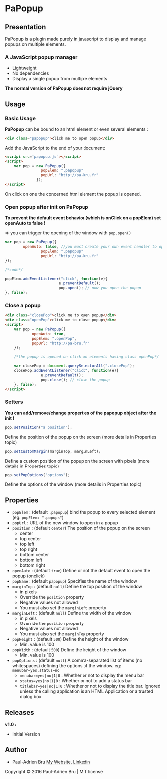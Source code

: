 # PaPopup

## Presentation

PaPopup is a plugin made purely in javascript to display and manage popups on multiple elements.

### A JavaScript popup manager

* Lightweight
* No dependencies
* Display a single popup from multiple elements

**The normal version of PaPopup does not require jQuery**

## Usage

### Basic Usage

**PaPopup** can be bound to an html element or even several elements :

```html
<div class="papopup">click me to open popup</div>
```

Add the JavaScript to the end of your document:

```html
<script src="papopup.js"></script>
<script>
    var pop = new PaPopup({
                popElem: ".papopup",
                popUrl: "http://pa-bru.fr"
              });
</script>
```

On click on one the concerned html element the popup is opened.

### Open popup after init on PaPopup

**To prevent the default event behavior (which is onClick on a popElem) set openAuto to false !**

=> you can trigger the opening of the window with `pop.open()`

```javascript
var pop = new PaPopup({
		openAuto: false, //you must create your own event handler to open the popup 
                popElem: ".papopup",
                popUrl: "http://pa-bru.fr"
});

/*code*/

popElem.addEventListener("click", function(e){
                        e.preventDefault();
                        pop.open(); // now you open the popup
}, false);
```

### Close a popup

```html
<div class="closePop">click me to open popup</div>
<div class="openPop">click me to close popup</div>
<script>
	var pop = new PaPopup({
			openAuto: true,
			popElem: ".openPop",
			popUrl: "http://pa-bru.fr"
	});

	/*the popup is opened on click on elements having class openPop*/

	var closePop = document.querySelectorAll(".closePop");
	closePop.addEventListener("click", function(e){
				e.preventDefault();
				pop.close(); // close the popup
	}, false);
</script>
```

### Setters

**You can add/remove/change properties of the papopup object after the init !**

```javascript
pop.setPosition("a position");
```
Define the position of the popup on the screen (more details in Properties topic)

```javascript
pop.setCustomMargin(marginTop, marginLeft);
```
Define a custom position of the popup on the screen with pixels (more details in Properties topic)

```javascript
pop.setPopOptions("options");
```
Define the options of the window (more details in Properties topic)


## Properties

* `popElem` : (default `.papopup`) bind the popup to every selected element (eg: `popElem: ".popups"`)
* `popUrl` : URL of the new window to open in a popup
* `position` : (default `center`) The position of the popup on the screen
  * center
  * top center
  * top left
  * top right
  * bottom center
  * bottom left
  * bottom right
* `openAuto` : (default `true`) Define or not the default event to open the popup (onclick)
* `popName` : (default `papopup`) Specifies the name of the window
* `marginTop` : (default `null`) Define the top position of the window
  * in pixels
  * Override the `position` property
  * Negative values not allowed
  * You must also set the `marginLeft` property
* `marginLeft` : (default `null`) Define the width of the window
  * in pixels
  * Override the `position` property
  * Negative values not allowed
  * You must also set the `marginTop` property
* `popHeight` : (default `500`) Define the height of the window
  * Min. value is 100
* `popWidth` : (default `500`) Define the height of the window
  * Min. value is 100
* `popOptions` : (default `null`) A comma-separated list of items (no whitespaces) defining the options of the window. 
  eg: `menubar=yes,status=no`
  * `menubar=yes|no|1|0` : Whether or not to display the menu bar
  * `status=yes|no|1|0` : Whether or not to add a status bar
  * `titlebar=yes|no|1|0` : Whether or not to display the title bar. Ignored unless the calling application is an HTML Application or a trusted dialog box


## Releases

**v1.0 :**
* Initial Version


## Author

* Paul-Adrien Bru [My Website][portfolio], [Linkedin][linkedin]

Copyright © 2016 Paul-Adrien Bru | MIT license

  [portfolio]: http://pa-bru.fr "Visit My Portfolio"  
  [linkedin]: https://fr.linkedin.com/in/pauladrienbru "Visit My Linkedin"

